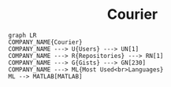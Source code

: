 <h1 align="center">Courier</h1>

```mermaid
graph LR
COMPANY_NAME{Courier}
COMPANY_NAME ---> U{Users} ---> UN[1]
COMPANY_NAME ---> R{Repositories} ---> RN[1]
COMPANY_NAME ---> G{Gists} ---> GN[230]
COMPANY_NAME ---> ML{Most Used<br>Languages}
ML --> MATLAB[MATLAB]
```
